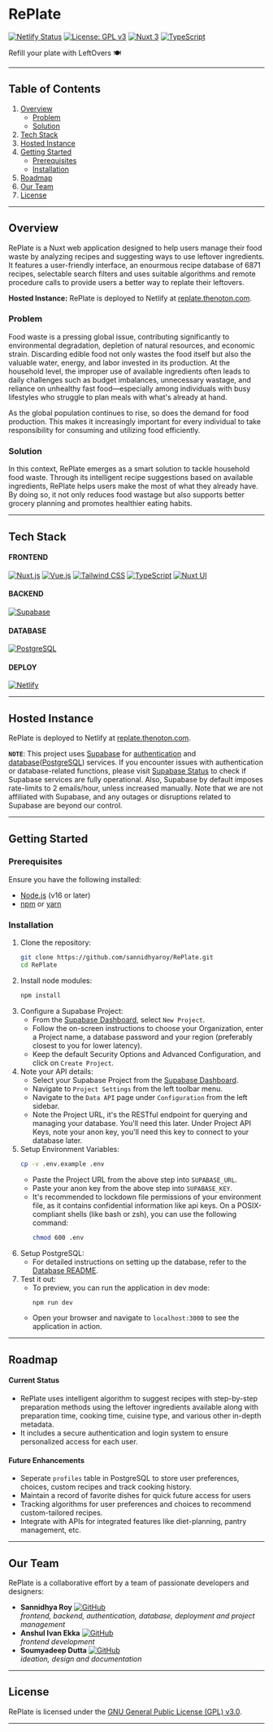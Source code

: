 # RePlate

[![Netlify Status](https://api.netlify.com/api/v1/badges/1f5898f9-62ea-4651-bd54-ec9d783a6b4a/deploy-status)](https://app.netlify.com/sites/replate-recipes/deploys)
[![License: GPL v3](https://img.shields.io/badge/License-GPLv3-blue.svg?style=flat-square)](https://www.gnu.org/licenses/gpl-3.0)
[![Nuxt 3](https://img.shields.io/badge/Nuxt-3-4FC08D?style=flat-square)](https://nuxt.com)
[![TypeScript](https://img.shields.io/badge/TypeScript-4.5-blue?style=flat-square)](https://www.typescriptlang.org)

Refill your plate with LeftOvers 🍽️

---

## Table of Contents

1. [Overview](#overview)
   - [Problem](#problem)
   - [Solution](#solution)
2. [Tech Stack](#tech-stack)
3. [Hosted Instance](#hosted-instance)
4. [Getting Started](#getting-started)
   - [Prerequisites](#prerequisites)
   - [Installation](#installation)
5. [Roadmap](#roadmap)
6. [Our Team](#our-team)
7. [License](#license)

---

## Overview

RePlate is a Nuxt web application designed to help users manage their food waste by analyzing recipes and suggesting ways to use leftover ingredients. It features a user-friendly interface, an enourmous recipe database of 6871 recipes, selectable search filters and uses suitable algorithms and remote procedure calls to provide users a better way to replate their leftovers.

**Hosted Instance:** RePlate is deployed to Netlify at [replate.thenoton.com](https://replate.thenoton.com).

### Problem

Food waste is a pressing global issue, contributing significantly to environmental degradation, depletion of natural resources, and economic strain. Discarding edible food not only wastes the food itself but also the valuable water, energy, and labor invested in its production. At the household level, the improper use of available ingredients often leads to daily challenges such as budget imbalances, unnecessary wastage, and reliance on unhealthy fast food—especially among individuals with busy lifestyles who struggle to plan meals with what's already at hand.

As the global population continues to rise, so does the demand for food production. This makes it increasingly important for every individual to take responsibility for consuming and utilizing food efficiently.

### Solution

In this context, RePlate emerges as a smart solution to tackle household food waste. Through its intelligent recipe suggestions based on available ingredients, RePlate helps users make the most of what they already have. By doing so, it not only reduces food wastage but also supports better grocery planning and promotes healthier eating habits.

---

## Tech Stack

#### FRONTEND

[![Nuxt.js](https://img.shields.io/badge/Nuxt.js-00DC82?style=flat-square&logo=nuxt&logoColor=white)](https://nuxt.com/) [![Vue.js](https://img.shields.io/badge/Vue.js-4FC08D?style=flat-square&logo=vuedotjs&logoColor=white)](https://vuejs.org/) [![Tailwind CSS](https://img.shields.io/badge/Tailwind_CSS-38B2AC?style=flat-square&logo=tailwind-css&logoColor=white)](https://tailwindcss.com/) [![TypeScript](https://img.shields.io/badge/TypeScript-3178C6?style=flat-square&logo=typescript&logoColor=white)](https://www.typescriptlang.org/) [![Nuxt UI](https://img.shields.io/badge/Nuxt_UI-0275d8?style=flat-square&logo=nuxt)](https://ui.nuxt.com/)

#### BACKEND

[![Supabase](https://img.shields.io/badge/Supabase-3ECF8E?style=flat-square&logo=supabase&logoColor=white)](https://supabase.com/)

#### DATABASE

[![PostgreSQL](https://img.shields.io/badge/PostgreSQL-336791?style=flat-square&logo=postgresql&logoColor=white)](https://www.postgresql.org/)

#### DEPLOY

[![Netlify](https://img.shields.io/badge/Netlify-00C7B7?style=flat-square&logo=netlify&logoColor=white)](https://www.netlify.com/)

---

## Hosted Instance

RePlate is deployed to Netlify at [replate.thenoton.com](https://replate.thenoton.com).

**`NOTE`**: This project uses [Supabase](https://supabase.com) for [authentication](https://supabase.com/auth) and [database](https://supabase.com/database)([PostgreSQL](https://www.postgresql.org)) services. If you encounter issues with authentication or database-related functions, please visit [Supabase Status](https://status.supabase.com) to check if Supabase services are fully operational. Also, Supabase by default imposes rate-limits to 2 emails/hour, unless increased manually. Note that we are not affiliated with Supabase, and any outages or disruptions related to Supabase are beyond our control.

---

## Getting Started

### Prerequisites

Ensure you have the following installed:

- [Node.js](https://nodejs.org/) (v16 or later)
- [npm](https://www.npmjs.com/) or [yarn](https://yarnpkg.com/)

### Installation

1.  Clone the repository:
    ```bash
    git clone https://github.com/sannidhyaroy/RePlate.git
    cd RePlate
    ```
2.  Install node modules:
    ```bash
    npm install
    ```
3.  Configure a Supabase Project:
    - From the [Supabase Dashboard](https://supabase.com/dashboard/projects), select `New Project`.
    - Follow the on-screen instructions to choose your Organization, enter a Project name, a database password and your region (preferably closest to you for lower latency).
    - Keep the default Security Options and Advanced Configuration, and click on `Create Project`.
4.  Note your API details:
    - Select your Supabase Project from the [Supabase Dashboard](https://supabase.com/dashboard/projects).
    - Navigate to `Project Settings` from the left toolbar menu.
    - Navigate to the `Data API` page under `Configuration` from the left sidebar.
    - Note the Project URL, it's the RESTful endpoint for querying and managing your database. You'll need this later.
      Under Project API Keys, note your anon key, you'll need this key to connect to your database later.
5.  Setup Environment Variables:
    ```bash
    cp -v .env.example .env
    ```
    - Paste the Project URL from the above step into `SUPABASE_URL`.
    - Paste your anon key from the above step into `SUPABASE_KEY`.
    - It's recommended to lockdown file permissions of your environment file, as it contains confidential information like api keys. On a POSIX-compliant shells (like bash or zsh), you can use the following command:
      ```bash
      chmod 600 .env
      ```
6.  Setup PostgreSQL:
    - For detailed instructions on setting up the database, refer to the [Database README](./database/README.md).
7.  Test it out:
    - To preview, you can run the application in dev mode:
      ```bash
      npm run dev
      ```
    - Open your browser and navigate to `localhost:3000` to see the application in action.

---

## Roadmap

#### Current Status

- RePlate uses intelligent algorithm to suggest recipes with step-by-step preparation methods using the leftover ingredients available along with preparation time, cooking time, cuisine type, and various other in-depth metadata.
- It includes a secure authentication and login system to ensure personalized access for each user.

#### Future Enhancements

- Seperate `profiles` table in PostgreSQL to store user preferences, choices, custom recipes and track cooking history.
- Maintain a record of favorite dishes for quick future access for users
- Tracking algorithms for user preferences and choices to recommend custom-tailored recipes.
- Integrate with APIs for integrated features like diet-planning, pantry management, etc.

---

## Our Team

RePlate is a collaborative effort by a team of passionate developers and designers:

- **Sannidhya Roy** [![GitHub](https://img.shields.io/badge/--black?style=flat-square&logo=github&logoColor=white)](https://github.com/sannidhyaroy)  
  _frontend, backend, authentication, database, deployment and project management_
- **Anshul Ivan Ekka** [![GitHub](https://img.shields.io/badge/--black?style=flat-square&logo=github&logoColor=white)](https://github.com/Anxhul10)  
  _frontend development_
- **Soumyadeep Dutta** [![GitHub](https://img.shields.io/badge/--black?style=flat-square&logo=github&logoColor=white)](https://github.com/SimpleMan05)  
  _ideation, design and documentation_

---

## License

RePlate is licensed under the [GNU General Public License (GPL) v3.0](https://github.com/sannidhyaroy/RePlate/blob/main/LICENSE).

---
